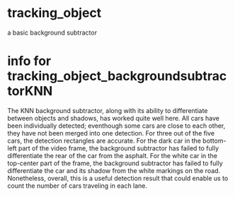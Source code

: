 # tracking_object
a basic background subtractor

# info for tracking_object_backgroundsubtractorKNN
The KNN background subtractor, along with its ability to differentiate between objects and shadows, has worked quite well here. All cars have been individually detected; eventhough some cars are close to each other, they have not been merged into one detection. For three out of the five cars, the detection rectangles are accurate. For the dark car in the bottom-left part of the video frame, the background subtractor has failed to fully differentiate the rear of the car from the asphalt. For the white car in the top-center part of the frame, the background subtractor has failed to fully differentiate the car and its shadow from the white markings on the road. Nonetheless, overall, this is a useful detection result that could enable us to count the number of cars traveling in each lane.
